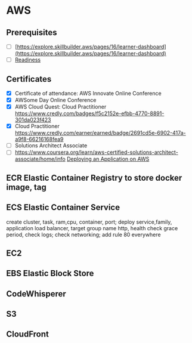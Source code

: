 # AWS
## Prerequisites
- [ ] [https://explore.skillbuilder.aws/pages/16/learner-dashboard](https://explore.skillbuilder.aws/pages/16/learner-dashboard)
- [ ] [Readiness](https://aws.amazon.com/training/events/?nc2=sb_tr_evt&get-certified-vilt-courses-cards.sort-by=item.additionalFields.startDateSort&get-certified-vilt-courses-cards.sort-order=asc&awsf.get-certified-vilt-courses-series=series%23aws-certification-exam-readiness&trk=89b72f77-bd98-4afe-9398-f1bff93676ec&sc_channel=em&mkt_tok=MTEyLVRaTS03NjYAAAGHI89T_r-y8CWLdHS7TYePKHbrqX2MmxMOpm-IoIolTNS29GQITCt1Q7QhRpYLxKoI4lF3guLu3kKYS_sspbR9uJKlLLWx6A6ySVQgQhUTdEqLxakVSA&awsf.get-certified-vilt-courses-type=*all&awsf.get-certified-vilt-audience=*all&awsf.get-certified-vilt-locations=*all&awsf.get-certified-vilt-countries=*all&awsf.get-certified-vilt-languages=*all&awsf.get-certified-vilt-courses-level=*all&awsf.get-certified-vilt-courses-tech-category=*all)
## Certificates
- [x] Certificate of attendance: AWS Innovate Online Conference
- [x] AWSome Day Online Conference
- [x] AWS Cloud Quest: Cloud Practitioner https://www.credly.com/badges/f5c2152e-efbb-4770-8891-301da023f423
- [x] Cloud Practitioner https://www.credly.com/earner/earned/badge/2691cd5e-6902-417a-a9f8-66216168fea9
- [ ] Solutions Architect Associate
- [ ] https://www.coursera.org/learn/aws-certified-solutions-architect-associate/home/info
[Deploying an Application on AWS](https://app.pluralsight.com/library/courses/deploying-application-aws/table-of-contents)
## ECR Elastic Container Registry to store docker image, tag
## ECS Elastic Container Service
create cluster, task, ram,cpu, container, port; deploy service,family, application load balancer, target group name http, health check grace period, check logs; check networking; add rule 80 everywhere
## EC2
## EBS Elastic Block Store
## CodeWhisperer
## S3
## CloudFront
